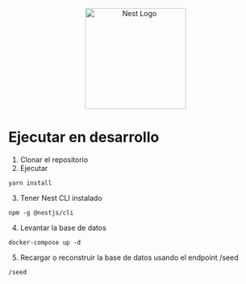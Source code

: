<p align="center">
  <a href="http://nestjs.com/" target="blank"><img src="https://nestjs.com/img/logo-small.svg" width="200" alt="Nest Logo" /></a>
</p>


# Ejecutar en desarrollo

1. Clonar el repositorio
2. Ejecutar

```
yarn install
```

3. Tener Nest CLI instalado

```
npm -g @nestjs/cli
```

4. Levantar la base de datos

```
docker-compose up -d
```

5. Recargar o reconstruir la base de datos usando el endpoint /seed

```
/seed
```
